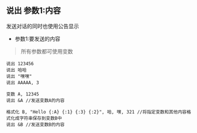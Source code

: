 ## 说出 参数1:内容
发送对话的同时也使用公告显示

- 参数1:要发送的内容

> 所有参数都可使用变数

```
说出 123456
说出 哈哈
说出 "嘿嘿"
说出 AAAAA, 3

变数 A, 12345
说出 &A //发送变数A的内容

格式化 B, "Hello {:A} {:1} {:3} {:2}", 哈, 嘿, 321 //将指定变数和其他内容格式化成字符串保存到变数B中
说出 &B //发送变数B的内容


```